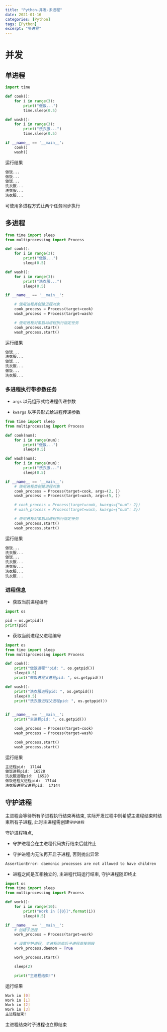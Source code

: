 ```yaml
---
title: "Python-并发-多进程"
date: 2021-01-16
categories: [Python]
tags: [Python]
excerpt: "多进程"
---
```


# 并发

## 单进程

```py
import time

def cook():
    for i in range(3):
        print("做饭...")
        time.sleep(0.5)

def wash():
    for i in range(3):
        print("洗衣服...")
        time.sleep(0.5)

if __name__ == '__main__':
    cook()
    wash()
```

运行结果

```sh
做饭...
做饭...
做饭...
洗衣服...
洗衣服...
洗衣服...
```

可使用多进程方式让两个任务同步执行

## 多进程

```py
from time import sleep
from multiprocessing import Process

def cook():
    for i in range(3):
        print("做饭...")
        sleep(0.5)

def wash():
    for i in range(3):
        print("洗衣服...")
        sleep(0.5)

if __name__ == '__main__':

    # 使用进程类创建进程对象
    cook_process = Process(target=cook)
    wash_process = Process(target=wash)

    # 使用进程对象启动进程执行指定任务
    cook_process.start()
    wash_process.start()
```

运行结果

```sh
做饭...
洗衣服...
做饭...
洗衣服...
做饭...
洗衣服...
```

### 多进程执行带参数任务

- `args` 以元组形式给进程传递参数

- `kwargs` 以字典形式给进程传递参数

```py
from time import sleep
from multiprocessing import Process

def cook(num):
    for i in range(num):
        print("做饭...")
        sleep(0.5)

def wash(num):
    for i in range(num):
        print("洗衣服...")
        sleep(0.5)

if __name__ == '__main__':
    # 使用进程类创建进程对象
    cook_process = Process(target=cook, args=(2, ))
    wash_process = Process(target=wash, args=(5, ))

    # cook_process = Process(target=cook, kwargs={"num": 2})
    # wash_process = Process(target=wash, kwargs={"num": 2})

    # 使用进程对象启动进程执行指定任务
    cook_process.start()
    wash_process.start()
```

运行结果

```sh
做饭...
洗衣服...
做饭...
洗衣服...
洗衣服...
洗衣服...
洗衣服...
```

### 进程信息

- 获取当前进程编号

```py
import os

pid = os.getpid()
print(pid)
```

- 获取当前进程父进程编号

```py
import os
from time import sleep
from multiprocessing import Process

def cook():
    print("做饭进程""pid: ", os.getpid())
    sleep(0.5)
    print("做饭进程父进程pid: ", os.getppid())

def wash():
    print("洗衣服进程pid: ", os.getpid())
    sleep(0.5)
    print("洗衣服进程父进程pid: ", os.getppid())
        

if __name__ == '__main__':
    print("主进程pid: ", os.getpid())

    cook_process = Process(target=cook)
    wash_process = Process(target=wash)

    cook_process.start()
    wash_process.start()
```

运行结果

```sh
主进程pid:  17144
做饭进程pid:  16528
洗衣服进程pid:  16520
做饭进程父进程pid:  17144
洗衣服进程父进程pid:  17144
```

## 守护进程

主进程会等待所有子进程执行结束再结束, 实际开发过程中则希望主进程结束时结束所有子进程, 此时主进程需创建`守护进程`

守护进程特点,

- 守护进程会在主进程代码执行结束后就终止

- 守护进程内无法再开启子进程, 否则抛出异常

```sh
AssertionError: daemonic processes are not allowed to have children
```

- 进程之间是互相独立的, 主进程代码运行结束, 守护进程随即终止

```py
import os
from time import sleep
from multiprocessing import Process

def work():
    for i in range(10):
        print("Work in [{0}]".format(i))
        sleep(0.5)

if __name__ == '__main__':
    # 创建子进程
    work_process = Process(target=work)

    # 设置守护进程, 主进程结束后子进程直接销毁
    work_process.daemon = True

    work_process.start()

    sleep(2)

    print("主进程结束!")
```

运行结果

```sh
Work in [0]
Work in [1]
Work in [2]
Work in [3]
主进程结束!
```

主进程结束时子进程也立即结束
